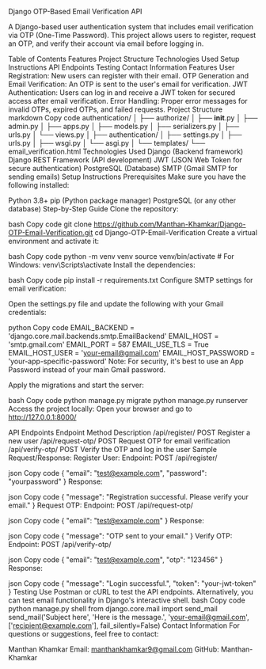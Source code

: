 Django OTP-Based Email Verification API

A Django-based user authentication system that includes email verification via OTP (One-Time Password). This project allows users to register, request an OTP, and verify their account via email before logging in.

Table of Contents
Features
Project Structure
Technologies Used
Setup Instructions
API Endpoints
Testing
Contact Information
Features
User Registration: New users can register with their email.
OTP Generation and Email Verification: An OTP is sent to the user's email for verification.
JWT Authentication: Users can log in and receive a JWT token for secured access after email verification.
Error Handling: Proper error messages for invalid OTPs, expired OTPs, and failed requests.
Project Structure
markdown
Copy code
authentication/
│
├── authorize/
│   ├── __init__.py
│   ├── admin.py
│   ├── apps.py
│   ├── models.py
│   ├── serializers.py
│   ├── urls.py
│   └── views.py
│
├── authentication/
│   ├── settings.py
│   ├── urls.py
│   ├── wsgi.py
│   └── asgi.py
│
└── templates/
    └── email_verification.html
Technologies Used
Django (Backend framework)
Django REST Framework (API development)
JWT (JSON Web Token for secure authentication)
PostgreSQL (Database)
SMTP (Gmail SMTP for sending emails)
Setup Instructions
Prerequisites
Make sure you have the following installed:

Python 3.8+
pip (Python package manager)
PostgreSQL (or any other database)
Step-by-Step Guide
Clone the repository:

bash
Copy code
git clone https://github.com/Manthan-Khamkar/Django-OTP-Email-Verification.git
cd Django-OTP-Email-Verification
Create a virtual environment and activate it:

bash
Copy code
python -m venv venv
source venv/bin/activate  # For Windows: venv\Scripts\activate
Install the dependencies:

bash
Copy code
pip install -r requirements.txt
Configure SMTP settings for email verification:

Open the settings.py file and update the following with your Gmail credentials:

python
Copy code
EMAIL_BACKEND = 'django.core.mail.backends.smtp.EmailBackend'
EMAIL_HOST = 'smtp.gmail.com'
EMAIL_PORT = 587
EMAIL_USE_TLS = True
EMAIL_HOST_USER = 'your-email@gmail.com'
EMAIL_HOST_PASSWORD = 'your-app-specific-password'
Note: For security, it's best to use an App Password instead of your main Gmail password.

Apply the migrations and start the server:

bash
Copy code
python manage.py migrate
python manage.py runserver
Access the project locally: Open your browser and go to http://127.0.0.1:8000/

API Endpoints
Endpoint	Method	Description
/api/register/	POST	Register a new user
/api/request-otp/	POST	Request OTP for email verification
/api/verify-otp/	POST	Verify the OTP and log in the user
Sample Request/Response:
Register User:
Endpoint: POST /api/register/

json
Copy code
{
    "email": "test@example.com",
    "password": "yourpassword"
}
Response:

json
Copy code
{
    "message": "Registration successful. Please verify your email."
}
Request OTP:
Endpoint: POST /api/request-otp/

json
Copy code
{
    "email": "test@example.com"
}
Response:

json
Copy code
{
    "message": "OTP sent to your email."
}
Verify OTP:
Endpoint: POST /api/verify-otp/

json
Copy code
{
    "email": "test@example.com",
    "otp": "123456"
}
Response:

json
Copy code
{
    "message": "Login successful.",
    "token": "your-jwt-token"
}
Testing
Use Postman or cURL to test the API endpoints.
Alternatively, you can test email functionality in Django's interactive shell.
bash
Copy code
python manage.py shell
from django.core.mail import send_mail
send_mail('Subject here', 'Here is the message.', 'your-email@gmail.com', ['recipient@example.com'], fail_silently=False)
Contact Information
For questions or suggestions, feel free to contact:

Manthan Khamkar
Email: manthankhamkar9@gmail.com
GitHub: Manthan-Khamkar

